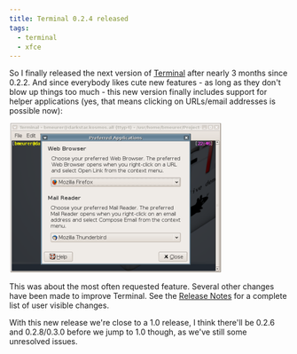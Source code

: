 ```yaml
---
title: Terminal 0.2.4 released
tags:
  - terminal
  - xfce
---
```


So I finally released the next version of <a href="http://terminal.os-cillation.com/">Terminal</a> after nearly 3 months since 0.2.2. And since everybody likes cute new features - as long as they don't blow up things too much - this new version finally includes support for helper applications (yes, that means clicking on URLs/email addresses is possible now):

<a href="/images/2005/terminal-20050319.png"><img hspace="2" src="/images/2005/terminal-20050319-thumb.png" /></a>

This was about the most often requested feature. Several other changes have been made to improve Terminal. See the <a href="http://developer.berlios.de/project/shownotes.php?release_id=5079">Release Notes</a> for a complete list of user visible changes.

With this new release we're close to a 1.0 release, I think there'll be 0.2.6 and 0.2.8/0.3.0 before we jump to 1.0 though, as we've still some unresolved issues.
